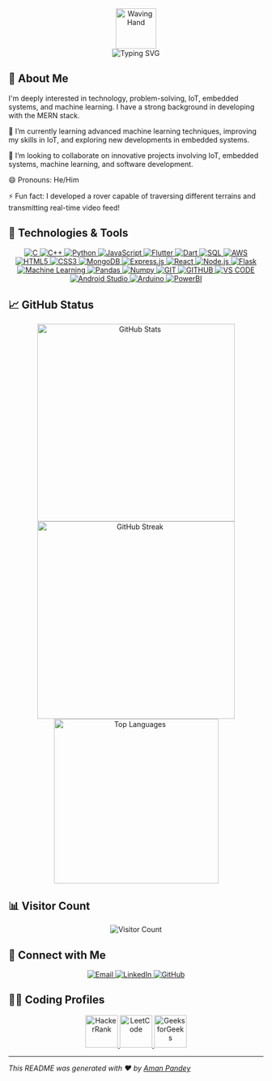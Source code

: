 <div align="center">
  <img src="https://em-content.zobj.net/source/microsoft-teams/337/waving-hand_1f44b.png" alt="Waving Hand" width="80" />
  <br>
  <img src="https://readme-typing-svg.demolab.com/?lines=Hello!+I+am+Aman+Pandey&center=true&width=500&height=50" alt="Typing SVG">
</div>



## 👀 About Me

I'm deeply interested in technology, problem-solving, IoT, embedded systems, and machine learning. I have a strong background in developing with the MERN stack.

🌱 I’m currently learning advanced machine learning techniques, improving my skills in IoT, and exploring new developments in embedded systems.

💞️ I’m looking to collaborate on innovative projects involving IoT, embedded systems, machine learning, and software development.

😄 Pronouns: He/Him

⚡ Fun fact: I developed a rover capable of traversing different terrains and transmitting real-time video feed!

## 🚀 Technologies & Tools

<p align="center">
  <a href="https://devdocs.io/c/">
    <img src="https://img.icons8.com/color/64/000000/c-programming.png" alt="C" />
  </a>
  <a href="https://www.cplusplus.com/">
    <img src="https://img.icons8.com/color/64/000000/c-plus-plus-logo.png" alt="C++" />
  </a>
  <a href="https://www.python.org/">
    <img src="https://img.icons8.com/color/64/000000/python.png" alt="Python" />
  </a>
  <a href="https://developer.mozilla.org/en-US/docs/Web/JavaScript">
    <img src="https://img.icons8.com/color/64/000000/javascript.png" alt="JavaScript" />
  </a>
  <a href="https://flutter.dev/">
    <img src="https://img.icons8.com/color/64/000000/flutter.png" alt="Flutter" />
  </a>
  <a href="https://dart.dev/">
    <img src="https://img.icons8.com/color/64/000000/dart.png" alt="Dart" />
  </a>
  <a href="https://www.mysql.com/">
    <img src="https://img.icons8.com/color/64/000000/mysql.png" alt="SQL" />
  </a>
  <a href="https://aws.amazon.com/">
    <img src="https://img.icons8.com/color/64/000000/amazon-web-services.png" alt="AWS" />
  </a>
  <a href="https://developer.mozilla.org/en-US/docs/Web/HTML">
    <img src="https://img.icons8.com/color/64/000000/html-5.png" alt="HTML5" />
  </a>
  <a href="https://developer.mozilla.org/en-US/docs/Web/CSS">
    <img src="https://img.icons8.com/color/64/000000/css3.png" alt="CSS3" />
  </a>
  <a href="https://www.mongodb.com/">
    <img src="https://img.icons8.com/color/64/000000/mongodb.png" alt="MongoDB" />
  </a>
  <a href="https://expressjs.com/">
    <img src="https://img.icons8.com/color/64/000000/express.png" alt="Express.js" />
  </a>
  <a href="https://reactjs.org/">
    <img src="https://img.icons8.com/color/64/000000/react-native.png" alt="React" />
  </a>
  <a href="https://nodejs.org/">
    <img src="https://img.icons8.com/color/64/000000/nodejs.png" alt="Node.js" />
  </a>
  <a href="https://flask.palletsprojects.com/">
    <img src="https://img.icons8.com/color/64/000000/flask.png" alt="Flask" />
  </a>
  <a href="https://www.tensorflow.org/">
    <img src="https://img.icons8.com/color/64/000000/tensorflow.png" alt="Machine Learning" />
  </a>
  <a href="https://pandas.pydata.org/">
    <img src="https://img.icons8.com/color/64/000000/pandas.png" alt="Pandas" />
  </a>
  <a href="https://numpy.org/">
    <img src="https://img.icons8.com/color/64/000000/numpy.png" alt="Numpy" />
  </a>
  <a href="https://git-scm.com/">
    <img src="https://img.icons8.com/color/64/000000/git.png" alt="GIT" />
  </a>
  <a href="https://github.com/">
    <img src="https://img.icons8.com/color/64/000000/github.png" alt="GITHUB" />
  </a>
  <a href="https://code.visualstudio.com/">
    <img src="https://img.icons8.com/color/64/000000/visual-studio-code-2019.png" alt="VS CODE" />
  </a>
  <a href="https://developer.android.com/studio">
    <img src="https://img.icons8.com/color/64/000000/android-studio.png" alt="Android Studio" />
  </a>
  <a href="https://www.arduino.cc/">
    <img src="https://img.icons8.com/color/64/000000/arduino.png" alt="Arduino" />
  </a>
  <a href="https://powerbi.microsoft.com/">
    <img src="https://img.icons8.com/color/64/000000/power-bi.png" alt="PowerBI" />
  </a>
</p>

## 📈 GitHub Status
<div align="center">
  <img width=390 src="https://github-readme-stats.vercel.app/api?username=itsaman-pandey&count_private=true&show_icons=true&theme=react&rank_icon=github&border_radius=10"   alt="GitHub Stats"/>
  <img width=390 src="https://github-readme-streak-stats.herokuapp.com/?user=itsaman-pandey&theme=react" alt="GitHub Streak"/>
  <br/>
  <img width=325 src="https://github-readme-stats.vercel.app/api/top-langs/?username=itsaman-pandey&hide=HTML&langs_count=8&layout=compact&theme=react&border_radius=10&size_weight=0.5&count_weight=0.5&exclude_repo=github-readme-stats" alt="Top Languages"/>
</div>



## 📊 Visitor Count

<p align="center">
  <img src="https://profile-counter.glitch.me/itsaman-pandey/count.svg" alt="Visitor Count" />
</p>

## 🔗 Connect with Me

<p align="center">
  <a href="mailto:r.v.amanpandey@gmail.com">
    <img src="https://img.icons8.com/color/64/000000/gmail-new.png" alt="Email" />
  </a>
  <a href="https://www.linkedin.com/in/itsaman-pandey">
    <img src="https://img.icons8.com/color/64/000000/linkedin.png" alt="LinkedIn" />
  </a>
  <a href="https://github.com/itsaman-pandey">
    <img src="https://img.icons8.com/color/64/000000/github.png" alt="GitHub" />
  </a>
</p>

## 👨‍💻 Coding Profiles


<p align="center">
  <a href="https://www.hackerrank.com/profile/amanpandeyi1234">
    <img src="https://img.icons8.com/?size=100&id=OUPsEPLKIebZ&format=png&color=000000" alt="HackerRank" width="64"" alt="HackerRank" width="64" />
  </a>
  <a href="https://leetcode.com/u/amanpandeyi1234/">
    <img src="https://img.icons8.com/?size=100&id=wDGo581Ea5Nf&format=png&color=000000" alt="LeetCode" width="64" />
  </a>
  <a href="https://www.geeksforgeeks.org/its_aman26/">
    <img src="https://media.geeksforgeeks.org/gfg-gg-logo.svg" alt="GeeksforGeeks" width="64" />
  </a>
</p>


---

*This README was generated with ❤️ by [Aman Pandey](https://github.com/itsaman-pandey)*

